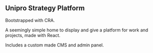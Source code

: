 ## Unipro Strategy Platform

Bootstrapped with CRA.

A seemingly simple home to display and give a platform for work and projects, made with React.

Includes a custom made CMS and admin panel.
